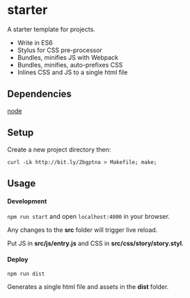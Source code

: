 # starter

A starter template for projects.

* Write in ES6
* Stylus for CSS pre-processor
* Bundles, minifies JS with Webpack
* Bundles, minifies, auto-prefixes CSS
* Inlines CSS and JS to a single html file

## Dependencies
[node](http://nodejs.org)

## Setup
Create a new project directory then:

```
curl -Lk http://bit.ly/2bgptna > Makefile; make;
```

## Usage

#### Development
`npm run start` and open `localhost:4000` in your browser.

Any changes to the **src** folder will trigger live reload.

Put JS in **src/js/entry.js** and CSS in **src/css/story/story.styl**.

#### Deploy
`npm run dist`

Generates a single html file and assets in the **dist** folder.
